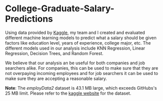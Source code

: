 # College-Graduate-Salary-Predictions

Using data provided by [Kaggle](https://www.kaggle.com/datasets/e1cfbb38c0fe2129a6e744aff1ebd180d4d4c8097a17f9f2860027c0c0793c36?select=batch2_jobID_00B80TR.csv), my team and I created and evaluated different machine learning models to predict what a salary should be given factors like education level, years of experience, college major, etc. The different models used in our analysis include KNN Regression, Linear Regression, Decision Trees, and Random Forest.

We believe that our analysis an be useful for both companies and job searchers alike. For companies, this can be used to make sure that they are not overpaying incoming employees and for job searchers it can be used to make sure they are accepting a reasonable salary. 

**Note**: The *employData2* dataset is 43.1 MB large, which exceeds GitHubs's 25 MB limit. Please refer to the [kaggle website](https://www.kaggle.com/datasets/e1cfbb38c0fe2129a6e744aff1ebd180d4d4c8097a17f9f2860027c0c0793c36?select=batch2_jobID_00B80TR.csv) for the dataset.
